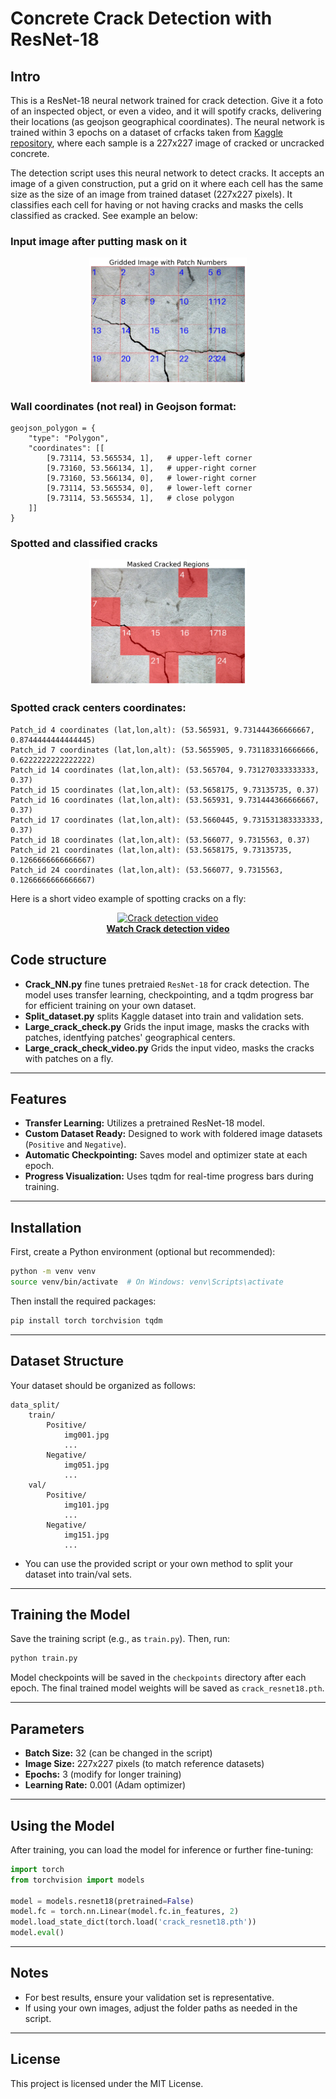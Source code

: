 # Concrete Crack Detection with ResNet-18

## Intro 

This is a ResNet-18 neural network trained for crack detection. Give it a foto of an inspected object, or even a video, and it will spotify cracks, delivering their locations (as geojson geographical coordinates). The neural network is trained within 3 epochs on a dataset of crfacks taken from [Kaggle repository](https://www.kaggle.com/datasets/arunrk7/surface-crack-detection), where each sample is a 227x227 image of cracked or uncracked concrete.  


The detection script uses this neural network to detect cracks. It accepts an image of a given construction, put a grid on it where each cell has the same size as the size of an image from trained dataset (227x227 pixels). It classifies each cell for having or not having cracks and masks the cells classified as cracked. See example an below:

### Input image after putting mask on it
<p align="center">
<img src="https://github.com/Vlasenko2006/Crack_Finder/blob/main/Crack_samples/Crack_unclassified1.png" alt="input image" width="50%">
</p>

### Wall coordinates (not real) in Geojson format: 
```
geojson_polygon = {
    "type": "Polygon",
    "coordinates": [[
        [9.73114, 53.565534, 1],   # upper-left corner
        [9.73160, 53.566134, 1],   # upper-right corner
        [9.73160, 53.566134, 0],   # lower-right corner
        [9.73114, 53.565534, 0],   # lower-left corner
        [9.73114, 53.565534, 1],   # close polygon
    ]]
}
```  


### Spotted and classified cracks

<p align="center">
<img src="https://github.com/Vlasenko2006/Crack_Finder/blob/main/Crack_samples/Cracks_classified1.png" alt="input image" width="50%">
</p>

### Spotted crack centers coordinates: 
```
Patch_id 4 coordinates (lat,lon,alt): (53.565931, 9.731444366666667, 0.8744444444444445)
Patch_id 7 coordinates (lat,lon,alt): (53.5655905, 9.731183316666666, 0.6222222222222222)
Patch_id 14 coordinates (lat,lon,alt): (53.565704, 9.731270333333333, 0.37)
Patch_id 15 coordinates (lat,lon,alt): (53.5658175, 9.73135735, 0.37)
Patch_id 16 coordinates (lat,lon,alt): (53.565931, 9.731444366666667, 0.37)
Patch_id 17 coordinates (lat,lon,alt): (53.5660445, 9.731531383333333, 0.37)
Patch_id 18 coordinates (lat,lon,alt): (53.566077, 9.7315563, 0.37)
Patch_id 21 coordinates (lat,lon,alt): (53.5658175, 9.73135735, 0.1266666666666667)
Patch_id 24 coordinates (lat,lon,alt): (53.566077, 9.7315563, 0.1266666666666667)
```

Here is a short video example of spotting cracks on a fly: 

<p align="center">
  <a href="https://youtu.be/4QStHUmI6J4" target="_blank">
    <img src="https://img.youtube.com/vi/4QStHUmI6J4/0.jpg" alt="Crack detection video" width="480">
    <br>
    <strong>Watch Crack detection video</strong>
  </a>
</p>


## Code structure

- **Crack_NN.py** fine tunes pretraied `ResNet-18` for crack detection. The model uses transfer learning, checkpointing, and a tqdm progress bar for efficient training on your own dataset.
- **Split_dataset.py** splits Kaggle dataset into train and validation sets.
- **Large_crack_check.py** Grids the input image, masks the cracks with patches, identfying patches' geographical centers.
- **Large_crack_check_video.py** Grids the input video, masks the cracks with patches on a fly.    




---

## Features

- **Transfer Learning:** Utilizes a pretrained ResNet-18 model.
- **Custom Dataset Ready:** Designed to work with foldered image datasets (`Positive` and `Negative`).
- **Automatic Checkpointing:** Saves model and optimizer state at each epoch.
- **Progress Visualization:** Uses tqdm for real-time progress bars during training.

---

## Installation

First, create a Python environment (optional but recommended):

```bash
python -m venv venv
source venv/bin/activate  # On Windows: venv\Scripts\activate
```

Then install the required packages:

```bash
pip install torch torchvision tqdm
```

---

## Dataset Structure

Your dataset should be organized as follows:

```
data_split/
    train/
        Positive/
            img001.jpg
            ...
        Negative/
            img051.jpg
            ...
    val/
        Positive/
            img101.jpg
            ...
        Negative/
            img151.jpg
            ...
```

- You can use the provided script or your own method to split your dataset into train/val sets.

---

## Training the Model

Save the training script (e.g., as `train.py`). Then, run:

```bash
python train.py
```

Model checkpoints will be saved in the `checkpoints` directory after each epoch. The final trained model weights will be saved as `crack_resnet18.pth`.

---

## Parameters

- **Batch Size:** 32 (can be changed in the script)
- **Image Size:** 227x227 pixels (to match reference datasets)
- **Epochs:** 3 (modify for longer training)
- **Learning Rate:** 0.001 (Adam optimizer)

---

## Using the Model

After training, you can load the model for inference or further fine-tuning:

```python
import torch
from torchvision import models

model = models.resnet18(pretrained=False)
model.fc = torch.nn.Linear(model.fc.in_features, 2)
model.load_state_dict(torch.load('crack_resnet18.pth'))
model.eval()
```

---

## Notes

- For best results, ensure your validation set is representative.
- If using your own images, adjust the folder paths as needed in the script.

---

## License

This project is licensed under the MIT License.
